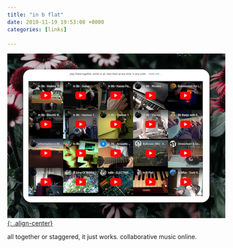 ```yaml
---
title: "in b flat"
date: 2010-11-19 19:53:08 +0000
categories: [links]

---
```

[![image-center](/assets/img/bflat.png){: .align-center}](http://www.inbflat.net/)


all together or staggered, it just works. collaborative music online.